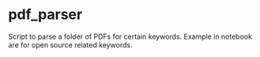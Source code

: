 # pdf_parser
Script to parse a folder of PDFs for certain keywords. Example in notebook are for open source related keywords.
